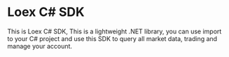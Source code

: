 # Loex C# SDK

This is Loex C# SDK, This is a lightweight .NET library, you can use import to your C# project and use this SDK to query all market data, trading and manage your account.
